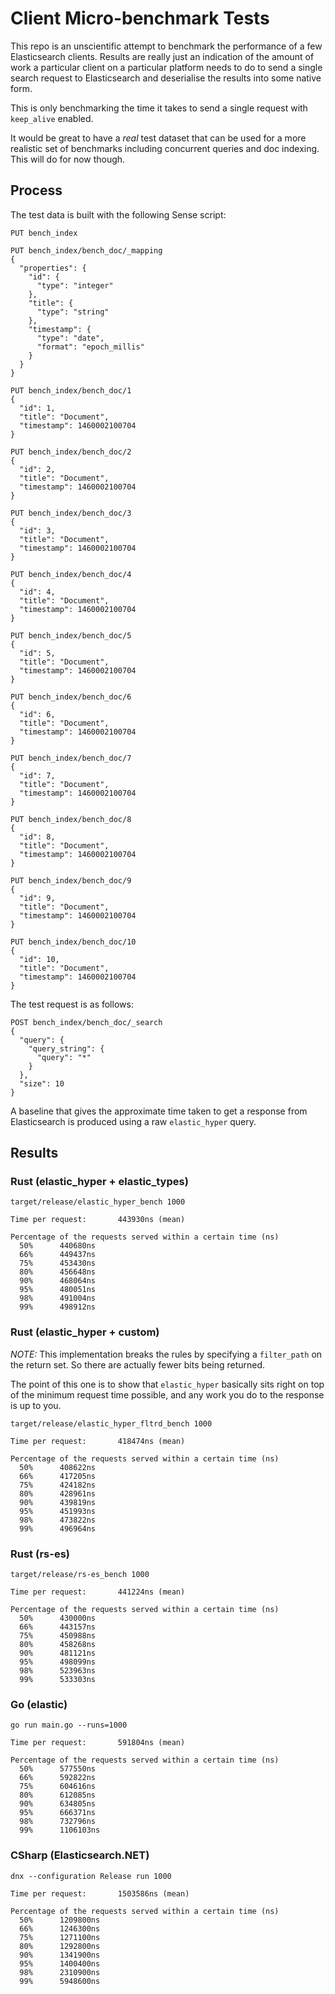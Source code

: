 # Client Micro-benchmark Tests

This repo is an unscientific attempt to benchmark the performance of a few Elasticsearch clients.
Results are really just an indication of the amount of work a particular client on a particular
platform needs to do to send a single search request to Elasticsearch and deserialise the results into some native form.

This is only benchmarking the time it takes to send a single request with `keep_alive` enabled.

It would be great to have a _real_ test dataset that can be used for a more realistic set of
benchmarks including concurrent queries and doc indexing. This will do for now though.

## Process

The test data is built with the following Sense script:

```
PUT bench_index

PUT bench_index/bench_doc/_mapping
{
  "properties": {
    "id": {
      "type": "integer"
    },
    "title": {
      "type": "string"
    },
    "timestamp": {
      "type": "date",
      "format": "epoch_millis"
    }
  }
}

PUT bench_index/bench_doc/1
{
  "id": 1,
  "title": "Document",
  "timestamp": 1460002100704
}

PUT bench_index/bench_doc/2
{
  "id": 2,
  "title": "Document",
  "timestamp": 1460002100704
}

PUT bench_index/bench_doc/3
{
  "id": 3,
  "title": "Document",
  "timestamp": 1460002100704
}

PUT bench_index/bench_doc/4
{
  "id": 4,
  "title": "Document",
  "timestamp": 1460002100704
}

PUT bench_index/bench_doc/5
{
  "id": 5,
  "title": "Document",
  "timestamp": 1460002100704
}

PUT bench_index/bench_doc/6
{
  "id": 6,
  "title": "Document",
  "timestamp": 1460002100704
}

PUT bench_index/bench_doc/7
{
  "id": 7,
  "title": "Document",
  "timestamp": 1460002100704
}

PUT bench_index/bench_doc/8
{
  "id": 8,
  "title": "Document",
  "timestamp": 1460002100704
}

PUT bench_index/bench_doc/9
{
  "id": 9,
  "title": "Document",
  "timestamp": 1460002100704
}

PUT bench_index/bench_doc/10
{
  "id": 10,
  "title": "Document",
  "timestamp": 1460002100704
}
```

The test request is as follows:

```
POST bench_index/bench_doc/_search
{
  "query": {
    "query_string": {
      "query": "*"
    }
  },
  "size": 10
}
```

A baseline that gives the approximate time taken to get a response from Elasticsearch is produced
using a raw `elastic_hyper` query.

## Results

### Rust (elastic_hyper + elastic_types)

```
target/release/elastic_hyper_bench 1000

Time per request:       443930ns (mean)

Percentage of the requests served within a certain time (ns)
  50%      440680ns
  66%      449437ns
  75%      453430ns
  80%      456648ns
  90%      468064ns
  95%      480051ns
  98%      491004ns
  99%      498912ns
```

### Rust (elastic_hyper + custom)

*NOTE:* This implementation breaks the rules by specifying a `filter_path` on the return set. So there are actually fewer bits being returned.

The point of this one is to show that `elastic_hyper` basically sits right on top of the minimum request time possible, and any work you do to the response is up to you.

```
target/release/elastic_hyper_fltrd_bench 1000

Time per request:       418474ns (mean)

Percentage of the requests served within a certain time (ns)
  50%      408622ns
  66%      417205ns
  75%      424182ns
  80%      428961ns
  90%      439819ns
  95%      451993ns
  98%      473822ns
  99%      496964ns
```

### Rust (rs-es)

```
target/release/rs-es_bench 1000

Time per request:       441224ns (mean)

Percentage of the requests served within a certain time (ns)
  50%      430000ns
  66%      443157ns
  75%      450988ns
  80%      458268ns
  90%      481121ns
  95%      498099ns
  98%      523963ns
  99%      533303ns
```

### Go (elastic)

```
go run main.go --runs=1000

Time per request:       591804ns (mean)

Percentage of the requests served within a certain time (ns)
  50%      577550ns
  66%      592822ns
  75%      604616ns
  80%      612085ns
  90%      634805ns
  95%      666371ns
  98%      732796ns
  99%      1106103ns
```

### CSharp (Elasticsearch.NET)

```
dnx --configuration Release run 1000

Time per request:       1503586ns (mean)

Percentage of the requests served within a certain time (ns)
  50%      1209800ns
  66%      1246300ns
  75%      1271100ns
  80%      1292800ns
  90%      1341900ns
  95%      1400400ns
  98%      2310900ns
  99%      5948600ns
```
